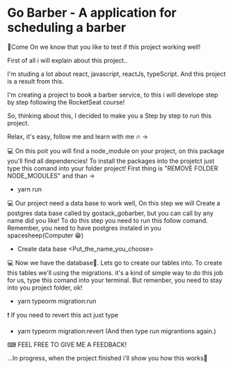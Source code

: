 # Go Barber - A application for scheduling a barber

🚀Come On we know that you like to test if this project working well!

First of all i will explain about this project..

I'm studing a lot about react, javascript, reactJs, typeScript. And this project is a result from this.

I'm creating a project to book a barber service, to this i will develope step by step following the RocketSeat course!

So, thinking about this, I decided to make you a Step by step  to run this project.

Relax, it's easy, follow me and learn with me 🔥 -> 

💻 On this poit you will find a node_module on your project, on this package you'll find all dependencies!
To install the packages into the projetct just type this comand into your folder project! First thing is "REMOVE FOLDER NODE_MODULES" and than ->

* yarn run 

💻 Our project need a data base to work well, On this step we will Create a postgres data base called by gostack_gobarber, but you can call by any name did you like! To do this step you need to run this follow comand. Remember, you need to have postgres instaled in you spacesheep(Computer 😁)

* Create data base <Put_the_name_you_choose>

💻 Now we have the database🙌. Lets go to create our tables into. To create this tables we'll using the migrations. it's a kind of simple way to do this job for us, type this comand into your terminal. But remenber, you need to stay into you project folder, ok!

 * yarn typeorm migration:run
 
 ❗ If you need to revert this act just type
 
 * yarn typeorm migration:revert  (And then type run migrantions again.)
 
 ⌨ FEEL FREE TO GIVE ME A FEEDBACK!
 
...In progress, when the project finished i'll show you how this works🚀
